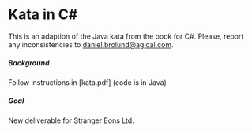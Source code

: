 Kata in C#
============
This is an adaption of the Java kata from the book for C#. 
Please, report any inconsistencies to daniel.brolund@agical.com.

##### Background
Follow instructions in [kata.pdf] 
(code is in Java)

##### Goal
New deliverable for Stranger Eons Ltd.